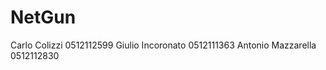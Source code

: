 # NetGun

Carlo   Colizzi    0512112599
Giulio  Incoronato 0512111363
Antonio Mazzarella 0512112830
